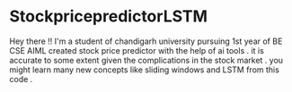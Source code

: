 # StockpricepredictorLSTM
Hey there !! I'm a student of chandigarh university pursuing 1st year of BE CSE AIML created stock price predictor with the help of ai tools . it is accurate to some extent given the complications in the stock market . you might learn many new concepts like sliding windows and LSTM from this code .
